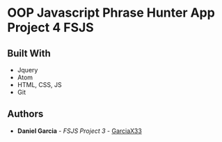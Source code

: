 # OOP Javascript Phrase Hunter App Project 4 FSJS
  
## Built With

* Jquery
* Atom
* HTML, CSS, JS
* Git

## Authors

* **Daniel Garcia** - *FSJS Project 3* - [GarciaX33](https://github.com/GarciaX33)
